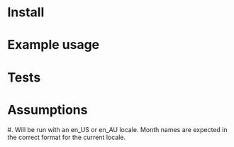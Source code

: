 
# Install


# Example usage


# Tests

# Assumptions

 #. Will be run with an en_US or en_AU locale. Month names are expected in the
    correct format for the current locale.
